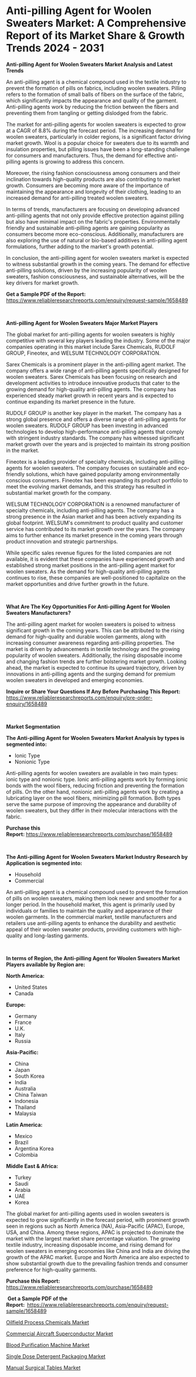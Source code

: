 <p><h1>Anti-pilling Agent for Woolen Sweaters Market: A Comprehensive Report of its Market Share & Growth Trends 2024 - 2031</h1></p><p><strong>Anti-pilling Agent for Woolen Sweaters Market Analysis and Latest Trends</strong></p>
<p><p>An anti-pilling agent is a chemical compound used in the textile industry to prevent the formation of pills on fabrics, including woolen sweaters. Pilling refers to the formation of small balls of fibers on the surface of the fabric, which significantly impacts the appearance and quality of the garment. Anti-pilling agents work by reducing the friction between the fibers and preventing them from tangling or getting dislodged from the fabric.</p><p>The market for anti-pilling agents for woolen sweaters is expected to grow at a CAGR of 8.8% during the forecast period. The increasing demand for woolen sweaters, particularly in colder regions, is a significant factor driving market growth. Wool is a popular choice for sweaters due to its warmth and insulation properties, but pilling issues have been a long-standing challenge for consumers and manufacturers. Thus, the demand for effective anti-pilling agents is growing to address this concern.</p><p>Moreover, the rising fashion consciousness among consumers and their inclination towards high-quality products are also contributing to market growth. Consumers are becoming more aware of the importance of maintaining the appearance and longevity of their clothing, leading to an increased demand for anti-pilling treated woolen sweaters.</p><p>In terms of trends, manufacturers are focusing on developing advanced anti-pilling agents that not only provide effective protection against pilling but also have minimal impact on the fabric's properties. Environmentally friendly and sustainable anti-pilling agents are gaining popularity as consumers become more eco-conscious. Additionally, manufacturers are also exploring the use of natural or bio-based additives in anti-pilling agent formulations, further adding to the market's growth potential.</p><p>In conclusion, the anti-pilling agent for woolen sweaters market is expected to witness substantial growth in the coming years. The demand for effective anti-pilling solutions, driven by the increasing popularity of woolen sweaters, fashion consciousness, and sustainable alternatives, will be the key drivers for market growth.</p></p>
<p><strong>Get a Sample PDF of the Report:&nbsp;</strong> <a href="https://www.reliableresearchreports.com/enquiry/request-sample/1658489">https://www.reliableresearchreports.com/enquiry/request-sample/1658489</a></p>
<p>&nbsp;</p>
<p><strong>Anti-pilling Agent for Woolen Sweaters Major Market Players</strong></p>
<p><p>The global market for anti-pilling agents for woolen sweaters is highly competitive with several key players leading the industry. Some of the major companies operating in this market include Sarex Chemicals, RUDOLF GROUP, Fineotex, and WELSUM TECHNOLOGY CORPORATION.</p><p>Sarex Chemicals is a prominent player in the anti-pilling agent market. The company offers a wide range of anti-pilling agents specifically designed for woolen sweaters. Sarex Chemicals has been focusing on research and development activities to introduce innovative products that cater to the growing demand for high-quality anti-pilling agents. The company has experienced steady market growth in recent years and is expected to continue expanding its market presence in the future.</p><p>RUDOLF GROUP is another key player in the market. The company has a strong global presence and offers a diverse range of anti-pilling agents for woolen sweaters. RUDOLF GROUP has been investing in advanced technologies to develop high-performance anti-pilling agents that comply with stringent industry standards. The company has witnessed significant market growth over the years and is projected to maintain its strong position in the market.</p><p>Fineotex is a leading provider of specialty chemicals, including anti-pilling agents for woolen sweaters. The company focuses on sustainable and eco-friendly solutions, which have gained popularity among environmentally conscious consumers. Fineotex has been expanding its product portfolio to meet the evolving market demands, and this strategy has resulted in substantial market growth for the company.</p><p>WELSUM TECHNOLOGY CORPORATION is a renowned manufacturer of specialty chemicals, including anti-pilling agents. The company has a strong presence in the Asian market and has been actively expanding its global footprint. WELSUM's commitment to product quality and customer service has contributed to its market growth over the years. The company aims to further enhance its market presence in the coming years through product innovation and strategic partnerships.</p><p>While specific sales revenue figures for the listed companies are not available, it is evident that these companies have experienced growth and established strong market positions in the anti-pilling agent market for woolen sweaters. As the demand for high-quality anti-pilling agents continues to rise, these companies are well-positioned to capitalize on the market opportunities and drive further growth in the future.</p></p>
<p>&nbsp;</p>
<p><strong>What Are The Key Opportunities For Anti-pilling Agent for Woolen Sweaters Manufacturers?</strong></p>
<p><p>The anti-pilling agent market for woolen sweaters is poised to witness significant growth in the coming years. This can be attributed to the rising demand for high-quality and durable woolen garments, along with increasing consumer awareness regarding anti-pilling properties. The market is driven by advancements in textile technology and the growing popularity of woolen sweaters. Additionally, the rising disposable income and changing fashion trends are further bolstering market growth. Looking ahead, the market is expected to continue its upward trajectory, driven by innovations in anti-pilling agents and the surging demand for premium woolen sweaters in developed and emerging economies.</p></p>
<p><strong>Inquire or Share Your Questions If Any Before Purchasing This Report:</strong> <a href="https://www.reliableresearchreports.com/enquiry/pre-order-enquiry/1658489">https://www.reliableresearchreports.com/enquiry/pre-order-enquiry/1658489</a></p>
<p>&nbsp;</p>
<p><strong>Market Segmentation</strong></p>
<p><strong>The Anti-pilling Agent for Woolen Sweaters Market Analysis by types is segmented into:</strong></p>
<p><ul><li>Ionic Type</li><li>Nonionic Type</li></ul></p>
<p><p>Anti-pilling agents for woolen sweaters are available in two main types: ionic type and nonionic type. Ionic anti-pilling agents work by forming ionic bonds with the wool fibers, reducing friction and preventing the formation of pills. On the other hand, nonionic anti-pilling agents work by creating a lubricating layer on the wool fibers, minimizing pill formation. Both types serve the same purpose of improving the appearance and durability of woolen sweaters, but they differ in their molecular interactions with the fabric.</p></p>
<p><strong>Purchase this Report:&nbsp;</strong><a href="https://www.reliableresearchreports.com/purchase/1658489">https://www.reliableresearchreports.com/purchase/1658489</a></p>
<p>&nbsp;</p>
<p><strong>The Anti-pilling Agent for Woolen Sweaters Market Industry Research by Application is segmented into:</strong></p>
<p><ul><li>Household</li><li>Commercial</li></ul></p>
<p><p>An anti-pilling agent is a chemical compound used to prevent the formation of pills on woolen sweaters, making them look newer and smoother for a longer period. In the household market, this agent is primarily used by individuals or families to maintain the quality and appearance of their woolen garments. In the commercial market, textile manufacturers and retailers use anti-pilling agents to enhance the durability and aesthetic appeal of their woolen sweater products, providing customers with high-quality and long-lasting garments.</p></p>
<p>&nbsp;</p>
<p><strong>In terms of Region, the Anti-pilling Agent for Woolen Sweaters Market Players available by Region are:</strong></p>
<p>
    <p> <strong> North America: </strong>
        <ul>
            <li>United States</li>
            <li>Canada</li>
        </ul>
        </p> 
    <p> <strong> Europe: </strong>
        <ul>
            <li>Germany</li>
            <li>France</li>
            <li>U.K.</li>
            <li>Italy</li>
            <li>Russia</li>
        </ul>
        </p> 
    <p> <strong> Asia-Pacific: </strong>
        <ul>
            <li>China</li>
            <li>Japan</li>
            <li>South Korea</li>
            <li>India</li>
            <li>Australia</li>
            <li>China Taiwan</li>
            <li>Indonesia</li>
            <li>Thailand</li>
            <li>Malaysia</li>
        </ul>
        </p> 
    <p> <strong> Latin America: </strong>
        <ul>
            <li>Mexico</li>
            <li>Brazil</li>
            <li>Argentina Korea</li>
            <li>Colombia</li>
        </ul>
        </p> 
    <p> <strong> Middle East & Africa: </strong>
        <ul>
            <li>Turkey</li>
            <li>Saudi</li>
            <li>Arabia</li>
            <li>UAE</li>
            <li>Korea</li>
        </ul>
    </p>
    </p>
<p><p>The global market for anti-pilling agents used in woolen sweaters is expected to grow significantly in the forecast period, with prominent growth seen in regions such as North America (NA), Asia-Pacific (APAC), Europe, USA, and China. Among these regions, APAC is projected to dominate the market with the largest market share percentage valuation. The growing textile industry, increasing disposable income, and rising demand for woolen sweaters in emerging economies like China and India are driving the growth of the APAC market. Europe and North America are also expected to show substantial growth due to the prevailing fashion trends and consumer preference for high-quality garments.</p></p>
<p><strong>Purchase this Report: </strong><a href="https://www.reliableresearchreports.com/purchase/1658489">https://www.reliableresearchreports.com/purchase/1658489</a></p>
<p>&nbsp;<strong>Get a Sample PDF of the Report:&nbsp;&nbsp;</strong><a href="https://www.reliableresearchreports.com/enquiry/request-sample/1658489">https://www.reliableresearchreports.com/enquiry/request-sample/1658489</a></p>
<p><strong></strong></p>
<p><p><a href="https://medium.com/@bernadetteball666/oilfield-process-chemicals-market-comprehensive-assessment-by-type-application-and-geography-64356f8d86c4">Oilfield Process Chemicals Market</a></p><p><a href="https://medium.com/@bernadetteball666/decoding-commercial-aircraft-superconductor-market-metrics-market-share-trends-and-growth-2225fa8bb976">Commercial Aircraft Superconductor Market</a></p><p><a href="https://github.com/jerrycopelandthomaswsqd8q/Market-Research-Report-List-1/blob/main/blood-purification-machine-market.md">Blood Purification Machine Market</a></p><p><a href="https://medium.com/@bernadetteball666/single-dose-detergent-packaging-market-size-reveals-the-best-marketing-channels-in-global-industry-8c3cdfd9acad">Single Dose Detergent Packaging Market</a></p><p><a href="https://github.com/myacatherineblakecaczo9vcsw/Market-Research-Report-List-1/blob/main/manual-surgical-tables-market.md">Manual Surgical Tables Market</a></p></p>